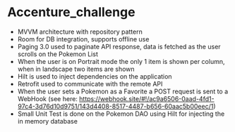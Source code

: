 # Accenture_challenge

- MVVM architecture with repository pattern
- Room for DB integration, supports offline use
- Paging 3.0 used to paginate API response, data is fetched as the user scrolls on the Pokemon List
- When the user is on Portrait mode the only 1 item is shown per column, when in landscape two items are shown
- Hilt is used to inject dependencies on the application
- Retrofit used to communicate with the remote API
- When the user sets a Pokemon as a Favorite a POST request is sent to a WebHook (see here: https://webhook.site/#!/ac9a6506-0aad-4fd1-97c4-3d76d10d9751/143d4408-8517-4487-b656-60aac5b00eec/1) 
- Small Unit Test is done on the Pokemon DAO using Hilt for injecting the in memory database